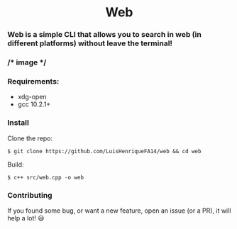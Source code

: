 <h1 align="center">Web</h1>

### Web is a simple CLI that allows you to search in web (in different platforms) without leave the terminal!

### /* image */

### Requirements:

- xdg-open
- gcc 10.2.1+

### Install

Clone the repo:

```
$ git clone https://github.com/LuisHenriqueFA14/web && cd web
```

Build:

```
$ c++ src/web.cpp -o web
```

### Contributing

If you found some bug, or want a new feature, open an issue (or a PR), it will help a lot! :smiley:
